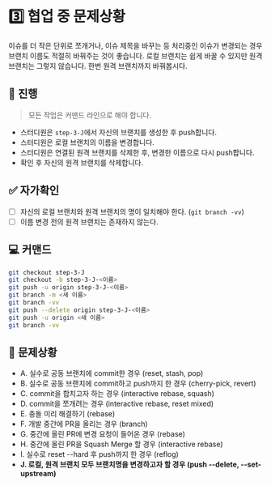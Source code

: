 # 3️⃣️ 협업 중 문제상황
 이슈를 더 작은 단위로 쪼개거나, 이슈 제목을 바꾸는 등 처리중인 이슈가 변경되는 경우 브랜치 이름도 적절히 바꿔주는 것이 좋습니다. 로컬 브랜치는 쉽게 바꿀 수 있지만 원격 브랜치는 그렇지 않습니다. 한번 원격 브랜치까지 바꿔봅시다. 

## 📜️ 진행
> 모든 작업은 커맨드 라인으로 해야 합니다.
- 스터디원은 `step-3-J`에서 자신의 브랜치를 생성한 후 push합니다.
- 스터디원은 로컬 브랜치의 이름을 변경합니다.
- 스터디원은 연결된 원격 브랜치를 삭제한 후, 변경한 이름으로 다시 push합니다.
- 확인 후 자신의 원격 브랜치를 삭제합니다.

## ✅ 자가확인
- [ ] 자신의 로컬 브랜치와 원격 브랜치의 명이 일치해야 한다. (`git branch -vv`)
- [ ] 이름 변경 전의 원격 브랜치는 존재하지 않는다.

## 💻 커맨드
```bash
git checkout step-3-J
git checkout -b step-3-J-<이름>
git push -u origin step-3-J-<이름>
git branch -m <새 이름>
git branch -vv
git push --delete origin step-3-J-<이름>
git push -u origin <새 이름>
git branch -vv
```

## 🚨️ 문제상황
- A. 실수로 공동 브랜치에 commit한 경우 (reset, stash, pop)
- B. 실수로 공동 브랜치에 commit하고 push까지 한 경우 (cherry-pick, revert)
- C. commit을 합치고자 하는 경우 (interactive rebase, squash)
- D. commit을 쪼개려는 경우 (interactive rebase, reset mixed)
- E. 충돌 미리 해결하기 (rebase)
- F. 개발 중간에 PR을 올리는 경우 (branch)
- G. 중간에 올린 PR에 변경 요청이 들어온 경우 (rebase)
- H. 중간에 올린 PR을 Squash Merge 할 경우 (interactive rebase)
- I. 실수로 reset --hard 후 push까지 한 경우 (reflog)
- **J. 로컬, 원격 브랜치 모두 브랜치명을 변경하고자 할 경우 (push --delete, --set-upstream)**
